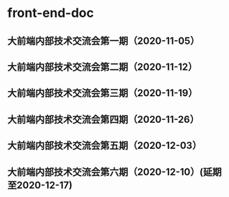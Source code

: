 # front-end-doc
## 大前端内部技术交流会第一期（2020-11-05）
## 大前端内部技术交流会第二期（2020-11-12）
## 大前端内部技术交流会第三期（2020-11-19）
## 大前端内部技术交流会第四期（2020-11-26）
## 大前端内部技术交流会第五期（2020-12-03）
## 大前端内部技术交流会第六期（2020-12-10）(延期至2020-12-17)
